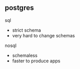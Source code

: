 ## postgres


sql
- strict schema
- very hard to change schemas

nosql
- schemaless
- faster to produce apps
